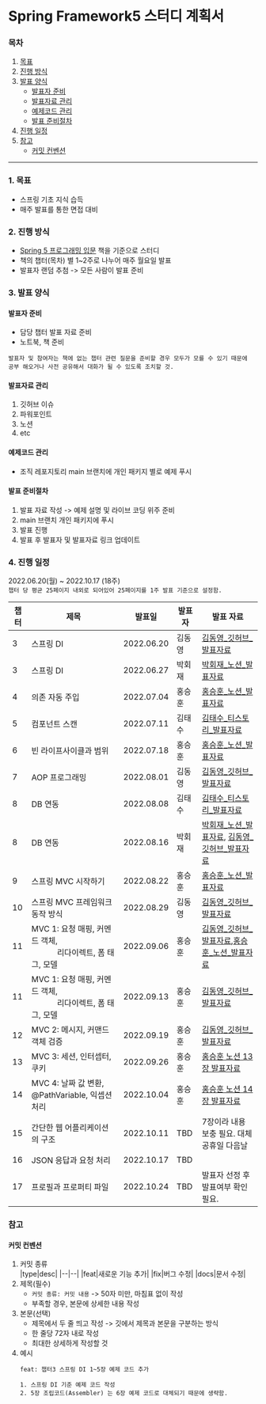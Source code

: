# Spring Framework5 스터디 계획서
### 목차
1. [목표](#1-목표)
2. [진행 방식](#2-진행-방식)
3. [발표 양식](#3-발표-양식)
   * [발표자 준비](#발표자-준비)
   * [발표자료 관리](#발표자료-관리)
   * [예제코드 관리](#예제코드-관리)
   * [발표 준비절차](#발표-준비절차)
4. [진행 일정](#4-진행-일정)
5. [참고](#참고)
   * [커밋 컨벤션](#커밋-컨벤션)

---

### 1. 목표
- 스프링 기초 지식 습득
- 매주 발표를 통한 면접 대비

### 2. 진행 방식
- [Spring 5 프로그래밍 입문](http://www.yes24.com/Product/Goods/62268795) 책을 기준으로 스터디   
- 책의 챕터(목차) 별 1~2주로 나누어 매주 월요일 발표
- 발표자 랜덤 추첨 -> 모든 사람이 발표 준비

### 3. 발표 양식
#### 발표자 준비
  + 담당 챕터 발표 자료 준비
  + 노트북, 책 준비
  ```
  발표자 및 참여자는 책에 없는 챕터 관련 질문을 준비할 경우 모두가 모를 수 있기 때문에 
  공부 해오거나 사전 공유해서 대화가 될 수 있도록 조치할 것.
  ```
  
#### 발표자료 관리
1) 깃허브 이슈
2) 파워포인트
3) 노션
4) etc

#### 예제코드 관리
* 조직 레포지토리 main 브랜치에 개인 패키지 별로 예제 푸시

#### 발표 준비절차
  1. 발표 자료 작성 -> 예제 설명 및 라이브 코딩 위주 준비
  2. main 브랜치 개인 패키지에 푸시
  3. 발표 진행
  4. 발표 후 발표자 및 발표자료 링크 업데이트

### 4. 진행 일정
2022.06.20(월) ~ 2022.10.17 (18주)   
`챕터 당 평균 25페이지 내외로 되어있어 25페이지를 1주 발표 기준으로 설정함.`

|챕터|제목|발표일|발표자|발표 자료|
|-|-|-|-|-|
|3|스프링 DI|2022.06.20|김동영|[김동영_깃허브_발표자료](https://github.com/IDT-Spring-Study/Spring5-Practice/issues/1)|
|3|스프링 DI|2022.06.27|박회재|[박회재_노션_발표자료](https://cuboid-expert-37b.notion.site/Spring5-d4c1683f9c8f4cf0b68792ab1f608b64)|
|4|의존 자동 주입|2022.07.04|홍승훈|[홍승훈_노션_발표자료](https://www.notion.so/Chapter-4-631fa59be76a4c6cb918e40da7f9d77e)|
|5|컴포넌트 스캔|2022.07.11|김태수|[김태수_티스토리_발표자료](https://lollolzkk.tistory.com/113?category=0)|
|6|빈 라이프사이클과 범위|2022.07.18|홍승훈|[홍승훈_노션_발표자료](https://www.notion.so/Chapter-6-638f395120a24d7d9e7f1bc85d235579)|
|7|AOP 프로그래밍|2022.08.01|김동영|[김동영_깃허브_발표자료](https://github.com/IDT-Spring-Study/Spring5-Practice/blob/5035cf90b1f264b14ebac228e40e66cb2a82f661/src/main/java/com/study/kdy/chapter07/7%EC%9E%A5_AOP_%ED%94%84%EB%A1%9C%EA%B7%B8%EB%9E%98%EB%B0%8D.md)|
|8|DB 연동|2022.08.08|김태수|[김태수_티스토리_발표자료](https://lollolzkk.tistory.com/117)|
|8|DB 연동|2022.08.16|박회재|[박회재_노션_발표자료](https://cuboid-expert-37b.notion.site/Transaction-61ee1ad067004cca90ea04c41fea7a7f),&nbsp;[김동영_깃허브_발표자료](https://github.com/IDT-Spring-Study/Spring5-Practice/blob/775ec96a95df4db83acf4d58e8ee412cfd268c73/src/main/java/com/study/kdy/chapter08/8%EC%9E%A5_DB_%EC%97%B0%EB%8F%99.md)|
|9|스프링 MVC 시작하기|2022.08.22|홍승훈|[홍승훈_노션_발표자료](https://www.notion.so/Chapter-9-MVC-49e600d40998401b83b1376f83f3da89)|
|10|스프링 MVC 프레임워크 동작 방식|2022.08.29|김동영|[김동영_깃허브_발표자료](https://github.com/IDT-Spring-Study/Spring5-Practice/blob/9250f7e121d337f330c547d14f085ca79f44bd96/src/main/java/com/study/kdy/chapter10/10%EC%9E%A5_%EC%8A%A4%ED%94%84%EB%A7%81_MVC_%ED%94%84%EB%A0%88%EC%9E%84%EC%9B%8C%ED%81%AC_%EB%8F%99%EC%9E%91_%EB%B0%A9%EC%8B%9D.md)|
|11|MVC 1: 요청 매핑, 커멘드 객체,<br/>&nbsp;&nbsp;&nbsp;&nbsp;&nbsp;&nbsp;&nbsp;&nbsp;&nbsp;&nbsp;&nbsp;&nbsp;리다이렉트, 폼 태그, 모델|2022.09.06|홍승훈|[김동영_깃허브_발표자료](https://github.com/IDT-Spring-Study/Spring5-Practice/blob/main/src/main/java/com/study/kdy/chapter11/11%EC%9E%A5_MVC1_%EC%9A%94%EC%B2%AD%EB%A7%A4%ED%95%91_%EC%BB%A4%EB%A7%A8%EB%93%9C%EA%B0%9D%EC%B2%B4_%EB%A6%AC%EB%8B%A4%EC%9D%B4%EB%A0%89%ED%8A%B8_%ED%8F%BC%ED%83%9C%EA%B7%B8_%EB%AA%A8%EB%8D%B8.md),[홍승훈_노션_발표자료](https://www.notion.so/Chapter-11-MVC1-d52baa3bd13947a2b39bbfebab6cef14.md)|
|11|MVC 1: 요청 매핑, 커멘드 객체,<br/>&nbsp;&nbsp;&nbsp;&nbsp;&nbsp;&nbsp;&nbsp;&nbsp;&nbsp;&nbsp;&nbsp;&nbsp;리다이렉트, 폼 태그, 모델|2022.09.13|홍승훈|[김동영_깃허브_발표자료](https://github.com/IDT-Spring-Study/Spring5-Practice/blob/main/src/main/java/com/study/kdy/chapter11/11%EC%9E%A5_MVC1_%EC%9A%94%EC%B2%AD%EB%A7%A4%ED%95%91_%EC%BB%A4%EB%A7%A8%EB%93%9C%EA%B0%9D%EC%B2%B4_%EB%A6%AC%EB%8B%A4%EC%9D%B4%EB%A0%89%ED%8A%B8_%ED%8F%BC%ED%83%9C%EA%B7%B8_%EB%AA%A8%EB%8D%B8.md#1111-%EC%A3%BC%EC%9A%94-%EC%97%90%EB%9F%AC-%EB%B0%9C%EC%83%9D-%EC%83%81%ED%99%A9)|
|12|MVC 2: 메시지, 커맨드 객체 검증|2022.09.19|홍승훈|[김동영_깃허브_발표자료](https://github.com/IDT-Spring-Study/Spring5-Practice/blob/15711416b214e1c2a186417d225e49d0a36fc1f3/src/main/java/com/study/kdy/chapter12/12%EC%9E%A5_MVC2_%EB%A9%94%EC%8B%9C%EC%A7%80%2C%EC%BB%A4%EB%A7%A8%EB%93%9C_%EA%B0%9D%EC%B2%B4_%EA%B2%80%EC%A6%9D.md)|
|13|MVC 3: 세션, 인터셉터, 쿠키|2022.09.26|홍승훈|[홍승훈 노션 13장 발표자료](https://www.notion.so/Chapter-13-dee3cd214f9f40dbb45e885922123edf)|
|14|MVC 4: 날짜 값 변환, @PathVariable, 익셉션 처리|2022.10.04|홍승훈|[홍승훈 노션 14장 발표자료](https://www.notion.so/Chapter-14-PathVariable-e8e4c1822f8e45c69e8b52db8e4b0211) |
|15|간단한 웹 어플리케이션의 구조|2022.10.11|TBD|7장이라 내용 보충 필요. 대체공휴일 다음날|
|16|JSON 응답과 요청 처리|2022.10.17|TBD||
|17|프로필과 프로퍼티 파일|2022.10.24|TBD|발표자 선정 후 발표여부 확인 필요.|

### 참고
#### 커밋 컨벤션
  1. 커밋 종류   
     |type|desc|
     |--|--|
     |feat|새로운 기능 추가|
     |fix|버그 수정|
     |docs|문서 수정|
  2. 제목(필수)
     - `커밋 종류: 커밋 내용` -> 50자 미만, 마침표 없이 작성
     - 부족할 경우, 본문에 상세한 내용 작성
  3. 본문(선택)
     - 제목에서 두 줄 띄고 작성 -> 깃에서 제목과 본문을 구분하는 방식
     - 한 줄당 72자 내로 작성
     - 최대한 상세하게 작성할 것
  4. 예시
     ```
     feat: 챕터3 스프링 DI 1~5장 예제 코드 추가
  
     1. 스프링 DI 기준 예제 코드 작성
     2. 5장 조립코드(Assembler) 는 6장 예제 코드로 대체되기 때문에 생략함.
     ```
